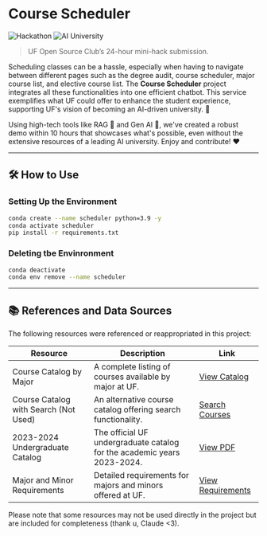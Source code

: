 # Course Scheduler

![Hackathon](https://osc-hack.devpost.com/)
![AI University](https://img.shields.io/badge/AI%20University-UF-<COLOR_CODE>?style=flat-square)

> UF Open Source Club’s 24-hour mini-hack submission.

Scheduling classes can be a hassle, especially when having to navigate between different pages such as the degree audit, course scheduler, major course list, and elective course list. The **Course Scheduler** project integrates all these functionalities into one efficient chatbot. This service exemplifies what UF could offer to enhance the student experience, supporting UF's vision of becoming an AI-driven university. 🚀

Using high-tech tools like RAG 🤖 and Gen AI 🧠, we've created a robust demo within 10 hours that showcases what's possible, even without the extensive resources of a leading AI university. Enjoy and contribute! ❤️

---

## 🛠 How to Use

### Setting Up the Environment

```sh
conda create --name scheduler python=3.9 -y
conda activate scheduler
pip install -r requirements.txt
```

### Deleting tbe Envinronment

```sh
conda deactivate
conda env remove --name scheduler
```

---


## 📚 References and Data Sources

The following resources were referenced or reappropriated in this project:

| Resource | Description | Link |
|----------|-------------|------|
| Course Catalog by Major | A complete listing of courses available by major at UF. | [View Catalog](https://catalog.ufl.edu/UGRD/courses/) |
| Course Catalog with Search (Not Used) | An alternative course catalog offering search functionality. | [Search Courses](https://catalog.ufl.edu/course-search/) |
| 2023-2024 Undergraduate Catalog | The official UF undergraduate catalog for the academic years 2023-2024. | [View PDF](https://catalog.ufl.edu/pdf/2023-2024%20Undergraduate%20Catalog%20UF.pdf) |
| Major and Minor Requirements | Detailed requirements for majors and minors offered at UF. | [View Requirements](https://catalog.ufl.edu/UGRD/programs/) |

Please note that some resources may not be used directly in the project but are included for completeness (thank u, Claude <3).
